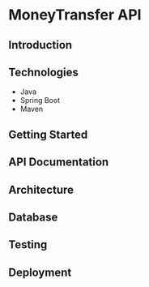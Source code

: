 # MoneyTransfer API

## Introduction


## Technologies
* Java
* Spring Boot
* Maven

## Getting Started


## API Documentation


## Architecture


## Database


## Testing


## Deployment
